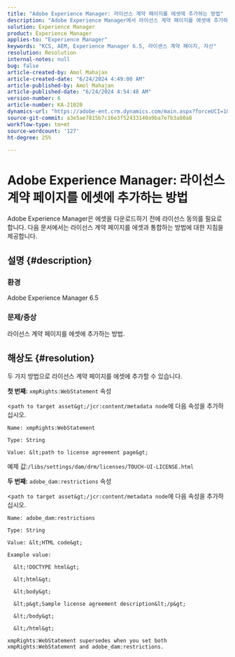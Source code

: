 ```yaml
---
title: "Adobe Experience Manager: 라이선스 계약 페이지를 에셋에 추가하는 방법"
description: "Adobe Experience Manager에서 라이선스 계약 페이지를 에셋에 추가하는 방법을 알아봅니다."
solution: Experience Manager
product: Experience Manager
applies-to: "Experience Manager"
keywords: "KCS, AEM, Experience Manager 6.5, 라이센스 계약 페이지, 자산"
resolution: Resolution
internal-notes: null
bug: false
article-created-by: Amol Mahajan
article-created-date: "6/24/2024 4:49:00 AM"
article-published-by: Amol Mahajan
article-published-date: "6/24/2024 4:54:48 AM"
version-number: 6
article-number: KA-21020
dynamics-url: "https://adobe-ent.crm.dynamics.com/main.aspx?forceUCI=1&pagetype=entityrecord&etn=knowledgearticle&id=1dbc2e12-e531-ef11-8409-6045bd029b18"
source-git-commit: a3e5ae7815b7c16e3f52433140a9ba7e7b3a80a8
workflow-type: tm+mt
source-wordcount: '127'
ht-degree: 25%

---
```


# Adobe Experience Manager: 라이선스 계약 페이지를 에셋에 추가하는 방법


Adobe Experience Manager은 에셋을 다운로드하기 전에 라이선스 동의를 필요로 합니다. 다음 문서에서는 라이선스 계약 페이지를 에셋과 통합하는 방법에 대한 지침을 제공합니다.

## 설명 {#description}


### <b>환경</b>

Adobe Experience Manager 6.5



### <b>문제/증상</b>

라이선스 계약 페이지를 에셋에 추가하는 방법.


## 해상도 {#resolution}


두 가지 방법으로 라이선스 계약 페이지를 에셋에 추가할 수 있습니다.

<b>첫 번째:</b> `xmpRights:WebStatement` 속성

&lt;`path to target asset&gt;/jcr:content/metadata node`에 다음 속성을 추가하십시오.


```
Name: xmpRights:WebStatement

Type: String

Value: &lt;path to license agreement page&gt;
```


예제 값:`/libs/settings/dam/drm/licenses/TOUCH-UI-LICENSE.html`

<b>두 번째:</b> `adobe_dam:restrictions` 속성

&lt;`path to target asset&gt;/jcr:content/metadata node`에 다음 속성을 추가하십시오.


```
Name: adobe_dam:restrictions

Type: String

Value: &lt;HTML code&gt;
```



```
Example value:

  &lt;!DOCTYPE html&gt;

  &lt;html&gt;

  &lt;body&gt;

  &lt;p&gt;Sample license agreement description&lt;/p&gt;

  &lt;/body&gt;

  &lt;/html&gt; 

xmpRights:WebStatement supersedes when you set both xmpRights:WebStatement and adobe_dam:restrictions.
```



